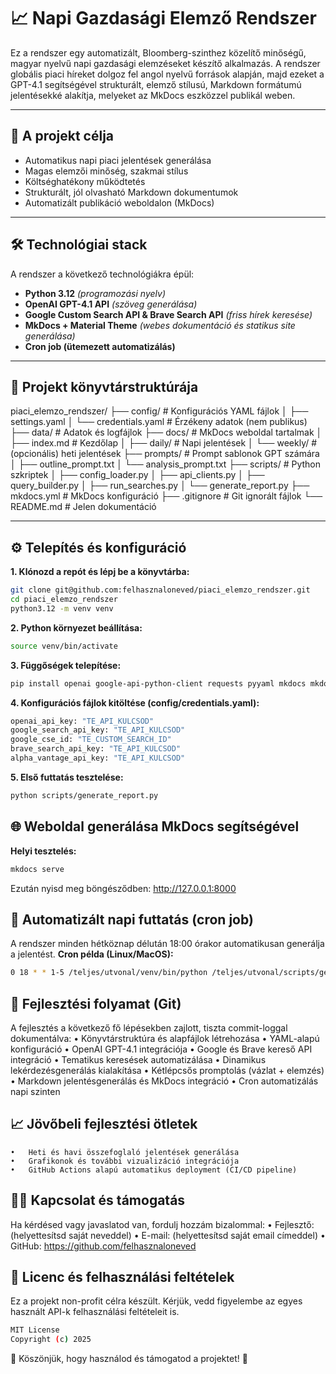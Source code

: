 # 📈 Napi Gazdasági Elemző Rendszer

Ez a rendszer egy automatizált, Bloomberg-szinthez közelítő minőségű, magyar nyelvű napi gazdasági elemzéseket készítő alkalmazás. A rendszer globális piaci híreket dolgoz fel angol nyelvű források alapján, majd ezeket a GPT-4.1 segítségével strukturált, elemző stílusú, Markdown formátumú jelentésekké alakítja, melyeket az MkDocs eszközzel publikál weben.

---

## 🚀 A projekt célja

- Automatikus napi piaci jelentések generálása
- Magas elemzői minőség, szakmai stílus
- Költséghatékony működtetés
- Strukturált, jól olvasható Markdown dokumentumok
- Automatizált publikáció weboldalon (MkDocs)

---

## 🛠️ Technológiai stack

A rendszer a következő technológiákra épül:

- **Python 3.12** *(programozási nyelv)*
- **OpenAI GPT-4.1 API** *(szöveg generálása)*
- **Google Custom Search API & Brave Search API** *(friss hírek keresése)*
- **MkDocs + Material Theme** *(webes dokumentáció és statikus site generálása)*
- **Cron job (ütemezett automatizálás)**

---

## 📁 Projekt könyvtárstruktúrája
piaci_elemzo_rendszer/
├── config/               # Konfigurációs YAML fájlok
│   ├── settings.yaml
│   └── credentials.yaml  # Érzékeny adatok (nem publikus)
├── data/                 # Adatok és logfájlok
├── docs/                 # MkDocs weboldal tartalmak
│   ├── index.md          # Kezdőlap
│   ├── daily/            # Napi jelentések
│   └── weekly/           # (opcionális) heti jelentések
├── prompts/              # Prompt sablonok GPT számára
│   ├── outline_prompt.txt
│   └── analysis_prompt.txt
├── scripts/              # Python szkriptek
│   ├── config_loader.py
│   ├── api_clients.py
│   ├── query_builder.py
│   ├── run_searches.py
│   └── generate_report.py
├── mkdocs.yml            # MkDocs konfiguráció
├── .gitignore            # Git ignorált fájlok
└── README.md             # Jelen dokumentáció

---

## ⚙️ Telepítés és konfiguráció

**1. Klónozd a repót és lépj be a könyvtárba:**
```bash
git clone git@github.com:felhasznaloneved/piaci_elemzo_rendszer.git
cd piaci_elemzo_rendszer
python3.12 -m venv venv
```
**2. Python környezet beállítása:**
```bash
source venv/bin/activate
```
**3. Függőségek telepítése:**
```bash
pip install openai google-api-python-client requests pyyaml mkdocs mkdocs-material
```
**4. Konfigurációs fájlok kitöltése (config/credentials.yaml):**
```bash
openai_api_key: "TE_API_KULCSOD"
google_search_api_key: "TE_API_KULCSOD"
google_cse_id: "TE_CUSTOM_SEARCH_ID"
brave_search_api_key: "TE_API_KULCSOD"
alpha_vantage_api_key: "TE_API_KULCSOD"
```
**5. Első futtatás tesztelése:**
```bash
python scripts/generate_report.py
```

## 🌐 Weboldal generálása MkDocs segítségével

**Helyi tesztelés:**
```bash
mkdocs serve
```
Ezután nyisd meg böngésződben:
http://127.0.0.1:8000

## 📅 Automatizált napi futtatás (cron job)

A rendszer minden hétköznap délután 18:00 órakor automatikusan generálja a jelentést.
**Cron példa (Linux/MacOS):**
```bash
0 18 * * 1-5 /teljes/utvonal/venv/bin/python /teljes/utvonal/scripts/generate_report.py >> /teljes/utvonal/data/report_generation.log 2>&1
```

## 📌 Fejlesztési folyamat (Git)

A fejlesztés a következő fő lépésekben zajlott, tiszta commit-loggal dokumentálva:
	•	Könyvtárstruktúra és alapfájlok létrehozása
	•	YAML-alapú konfiguráció
	•	OpenAI GPT-4.1 integrációja
	•	Google és Brave kereső API integráció
	•	Tematikus keresések automatizálása
	•	Dinamikus lekérdezésgenerálás kialakítása
	•	Kétlépcsős promptolás (vázlat + elemzés)
	•	Markdown jelentésgenerálás és MkDocs integráció
	•	Cron automatizálás napi szinten

## 📈 Jövőbeli fejlesztési ötletek

	•	Heti és havi összefoglaló jelentések generálása
	•	Grafikonok és további vizualizáció integrációja
	•	GitHub Actions alapú automatikus deployment (CI/CD pipeline)

## 🧑‍💻 Kapcsolat és támogatás

Ha kérdésed vagy javaslatod van, fordulj hozzám bizalommal:
	•	Fejlesztő: (helyettesítsd saját neveddel)
	•	E-mail: (helyettesítsd saját email címeddel)
	•	GitHub: https://github.com/felhasznaloneved

## 📜 Licenc és felhasználási feltételek

Ez a projekt non-profit célra készült. Kérjük, vedd figyelembe az egyes használt API-k felhasználási feltételeit is.

```bash
MIT License
Copyright (c) 2025
```

🎉 Köszönjük, hogy használod és támogatod a projektet! 🎉